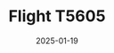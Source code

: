 ---
layout: photo-detail
title: "Flight T5605"
date: 2025-01-19
collection: photos
header:
  teaser: "https://kw-aviation.oss-cn-beijing.aliyuncs.com/25.1.19.T5605.JPG"
shooting_date: 2025-01-19
flight_number: "T5605"
origin_destination: "ASB-PEK"
registration_number: ""
aircraft_type: "Boeing 777-200LR"
livery: ""
---